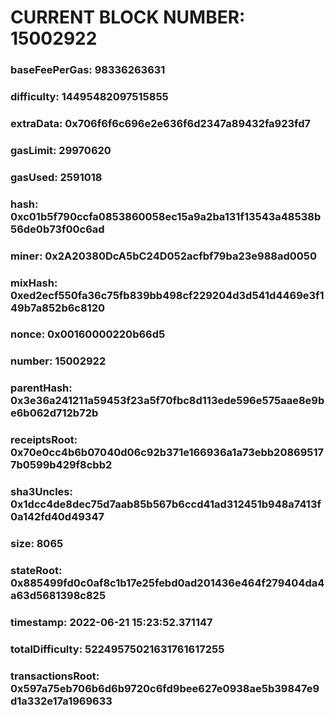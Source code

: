 # CURRENT BLOCK NUMBER: 15002922

### baseFeePerGas: 98336263631
### difficulty: 14495482097515855
### extraData: 0x706f6f6c696e2e636f6d2347a89432fa923fd7
### gasLimit: 29970620
### gasUsed: 2591018
### hash: 0xc01b5f790ccfa0853860058ec15a9a2ba131f13543a48538b56de0b73f00c6ad
### miner: 0x2A20380DcA5bC24D052acfbf79ba23e988ad0050
### mixHash: 0xed2ecf550fa36c75fb839bb498cf229204d3d541d4469e3f149b7a852b6c8120
### nonce: 0x00160000220b66d5
### number: 15002922
### parentHash: 0x3e36a241211a59453f23a5f70fbc8d113ede596e575aae8e9be6b062d712b72b
### receiptsRoot: 0x70e0cc4b6b07040d06c92b371e166936a1a73ebb208695177b0599b429f8cbb2
### sha3Uncles: 0x1dcc4de8dec75d7aab85b567b6ccd41ad312451b948a7413f0a142fd40d49347
### size: 8065
### stateRoot: 0x885499fd0c0af8c1b17e25febd0ad201436e464f279404da4a63d5681398c825
### timestamp: 2022-06-21 15:23:52.371147
### totalDifficulty: 52249575021631761617255
### transactionsRoot: 0x597a75eb706b6d6b9720c6fd9bee627e0938ae5b39847e9d1a332e17a1969633
